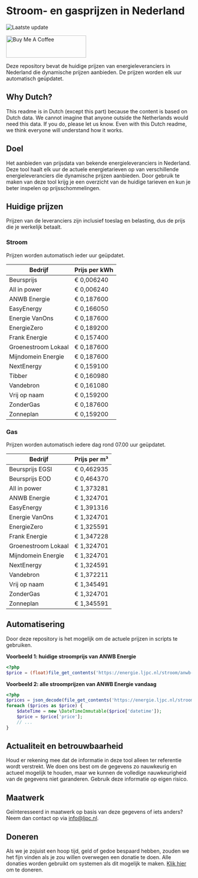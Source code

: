 # Stroom- en gasprijzen in Nederland

![Laatste update](https://img.shields.io/badge/laatste%20update-2025--01--01%2001%3A00%20CET-brightgreen)

<a href="https://www.buymeacoffee.com/Lars-" target="_blank"><img src="https://cdn.buymeacoffee.com/buttons/v2/default-orange.png" alt="Buy Me A Coffee" height="60" style="height: 60px !important;width: 217px !important;" ></a>

Deze repository bevat de huidige prijzen van energieleveranciers in Nederland die dynamische prijzen aanbieden. De prijzen worden elk uur automatisch geüpdatet.

## Why Dutch?

This readme is in Dutch (except this part) because the content is based on Dutch data. We cannot imagine that anyone outside the Netherlands would need this data. If you do, please let us know. Even with this Dutch readme, we think
everyone will understand how it works.

## Doel

Het aanbieden van prijsdata van bekende energieleveranciers in Nederland. Deze tool haalt elk uur de actuele energietarieven op van verschillende energieleveranciers die dynamische prijzen aanbieden. Door gebruik te maken van deze tool
krijg je een overzicht van de huidige tarieven en kun je beter inspelen op prijsschommelingen.

## Huidige prijzen

Prijzen van de leveranciers zijn inclusief toeslag en belasting, dus de prijs die je werkelijk betaalt.

### Stroom

Prijzen worden automatisch ieder uur geüpdatet.

 Bedrijf | Prijs per kWh 
---------|---------------
Beursprijs | € 0,006240
All in power | € 0,006240
ANWB Energie | € 0,187600
EasyEnergy | € 0,166050
Energie VanOns | € 0,187600
EnergieZero | € 0,189200
Frank Energie | € 0,157400
Groenestroom Lokaal | € 0,187600
Mijndomein Energie | € 0,187600
NextEnergy | € 0,159100
Tibber | € 0,160980
Vandebron | € 0,161080
Vrij op naam | € 0,159200
ZonderGas | € 0,187600
Zonneplan | € 0,159200


### Gas

Prijzen worden automatisch iedere dag rond 07.00 uur geüpdatet.

 Bedrijf | Prijs per m³ 
---------|--------------
Beursprijs EGSI | € 0,462935
Beursprijs EOD | € 0,464370
All in power | € 1,373281
ANWB Energie | € 1,324701
EasyEnergy | € 1,391316
Energie VanOns | € 1,324701
EnergieZero | € 1,325591
Frank Energie | € 1,347228
Groenestroom Lokaal | € 1,324701
Mijndomein Energie | € 1,324701
NextEnergy | € 1,324591
Vandebron | € 1,372211
Vrij op naam | € 1,345491
ZonderGas | € 1,324701
Zonneplan | € 1,345591


## Automatisering

Door deze repository is het mogelijk om de actuele prijzen in scripts te gebruiken.

**Voorbeeld 1: huidige stroomprijs van ANWB Energie**

```php
<?php
$price = (float)file_get_contents('https://energie.ljpc.nl/stroom/anwb-energie-nu.txt');

```

**Voorbeeld 2: alle stroomprijzen van ANWB Energie vandaag**

```php
<?php
$prices = json_decode(file_get_contents('https://energie.ljpc.nl/stroom/all-in-power-vandaag.json'),true);
foreach ($prices as $price) {
    $dateTime = new \DateTimeImmutable($price['datetime']);
    $price = $price['price'];
    // ...
}
```

## Actualiteit en betrouwbaarheid

Houd er rekening mee dat de informatie in deze tool alleen ter referentie wordt verstrekt. We doen ons best om de gegevens zo nauwkeurig en actueel mogelijk te houden, maar we kunnen de volledige nauwkeurigheid van de gegevens niet
garanderen. Gebruik deze informatie op eigen risico.

## Maatwerk

Geïnteresseerd in maatwerk op basis van deze gegevens of iets anders? Neem dan contact op
via [info@ljpc.nl](mailto:info@ljpc.nl?subject=Energie%20prijzen).

## Doneren

Als we je zojuist een hoop tijd, geld of gedoe bespaard hebben, zouden we het fijn vinden als je zou willen overwegen een
donatie te doen. Alle donaties worden gebruikt om systemen als dit mogelijk te
maken. [Klik hier](https://www.buymeacoffee.com/Lars-) om te doneren.
